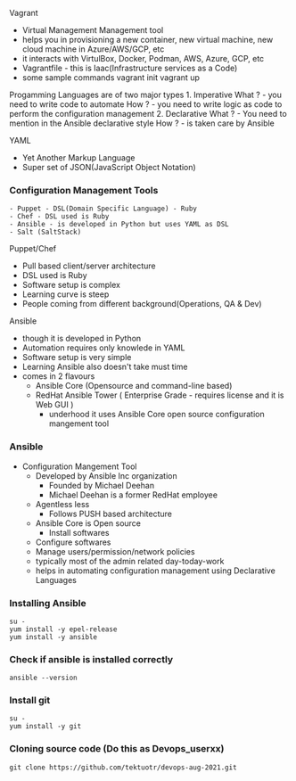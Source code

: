 Vagrant
   - Virtual Management Management tool
   - helps you in provisioning a new container, new virtual machine, new cloud machine in Azure/AWS/GCP, etc
   - it interacts with VirtulBox, Docker, Podman, AWS, Azure, GCP, etc
   - Vagrantfile
	- this is Iaac(Infrastructure services as a Code)
   - some sample commands
	 vagrant init
	 vagrant up

Progamming Languages are of two major types
	1. Imperative
	What ?
	- you need to write code to automate
	How ?
	- you need to write logic as code to perform the configuration management
	2. Declarative
	What ?
		- You need to mention in the Ansible declarative style
	How ?
		- is taken care by Ansible

YAML
 - Yet Another Markup Language
 - Super set of JSON(JavaScript Object Notation)

### Configuration Management Tools
	- Puppet - DSL(Domain Specific Language) - Ruby
	- Chef - DSL used is Ruby
	- Ansible - is developed in Python but uses YAML as DSL
	- Salt (SaltStack)

Puppet/Chef
  - Pull based client/server architecture
  - DSL used is Ruby
  - Software setup is complex
  - Learning curve is steep
  - People coming from different background(Operations, QA & Dev) 

Ansible 
  - though it is developed in Python
  - Automation requires only knowlede in YAML
  - Software setup is very simple
  - Learning Ansible also doesn't take must time
  - comes in 2 flavours
	- Ansible Core (Opensource and command-line based)
	- RedHat Ansible Tower ( Enterprise Grade - requires license and it is Web GUI )
		- underhood it uses Ansible Core open source configuration mangement tool
  
### Ansible
- Configuration Mangement Tool
	- Developed by Ansible Inc organization
		- Founded by Michael Deehan
		- Michael Deehan is a former RedHat employee
	- Agentless less
        - Follows PUSH based architecture
	- Ansible Core is Open source
    	- Install softwares
	- Configure softwares
	- Manage users/permission/network policies
	- typically most of the admin related day-today-work
	- helps in automating configuration management using Declarative Languages

### Installing Ansible
```
su -
yum install -y epel-release
yum install -y ansible
```

### Check if ansible is installed correctly
```
ansible --version
```

### Install git
```
su -
yum install -y git
```

### Cloning source code (Do this as Devops_userxx)
```
git clone https://github.com/tektuotr/devops-aug-2021.git
```
